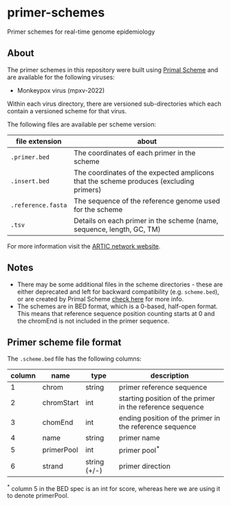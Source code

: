# primer-schemes

Primer schemes for real-time genome epidemiology

## About

The primer schemes in this repository were built using [Primal Scheme](https://primalscheme.com/) and are available for the following viruses:

- Monkeypox virus (mpxv-2022)

Within each virus directory, there are versioned sub-directories which each contain a versioned scheme for that virus.

The following files are available per scheme version:

| file extension     | about                                                                                  |
| ------------------ | -------------------------------------------------------------------------------------- |
| `.primer.bed`      | The coordinates of each primer in the scheme                                           |
| `.insert.bed`      | The coordinates of the expected amplicons that the scheme produces (excluding primers) |
| `.reference.fasta` | The sequence of the reference genome used for the scheme                               |
| `.tsv`             | Details on each primer in the scheme (name, sequence, length, GC, TM)                  |

For more information visit the [ARTIC network website](https://artic.network/).

## Notes

- There may be some additional files in the scheme directories - these are either deprecated and left for backward compatibility (e.g. `scheme.bed`), or are created by Primal Scheme [check here](https://github.com/aresti/primalscheme) for more info.
- The schemes are in BED format, which is a 0-based, half-open format. This means that reference sequence position counting starts at 0 and the chromEnd is not included in the primer sequence.

## Primer scheme file format

The `.scheme.bed` file has the following columns:

| column | name       | type         | description                                               |
| ------ | ---------- | ------------ | --------------------------------------------------------- |
| 1      | chrom      | string       | primer reference sequence                                 |
| 2      | chromStart | int          | starting position of the primer in the reference sequence |
| 3      | chomEnd    | int          | ending position of the primer in the reference sequence   |
| 4      | name       | string       | primer name                                               |
| 5      | primerPool | int          | primer pool<sup>\*</sup>                                  |
| 6      | strand     | string (+/-) | primer direction                                          |

<sup>\*</sup> column 5 in the BED spec is an int for score, whereas here we are using it to denote primerPool.